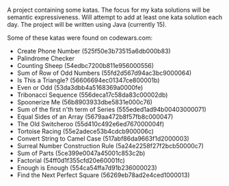 A project containing some katas.  The focus for my kata solutions will be
semantic expressiveness.  Will attempt to add at least one kata solution each
day.  The project will be written using Java (currently 15).

Some of these katas were found on codewars.com:
- Create Phone Number (525f50e3b73515a6db000b83)
- Palindrome Checker
- Counting Sheep (54edbc7200b811e956000556)
- Sum of Row of Odd Numbers (55fd2d567d94ac3bc9000064)
- Is This a Triangle? (56606694ec01347ce800001b)
- Even or Odd (53da3dbb4a5168369a0000fe)
- Tribonacci Sequence (556deca17c58da83c00002db)
- Spoonerize Me (56b8903933dbe5831e000c76)
- Sum of the first n'th term of Series (555eded1ad94b00403000071)
- Equal Sides of an Array (5679aa472b8f57fb8c000047)
- The Old Switcheroo (55d410c492e6ed767000004f)
- Tortoise Racing (55e2adece53b4cdcb900006c)
- Convert String to Camel Case (517abf86da9663f1d2000003)
- Surreal Number Construction Rule (5a24e2258f27f2bcb50000c7)
- Sum of Parts (5ce399e0047a45001c853c2b)
- Factorial (54ff0d1f355cfd20e60001fc)
- Enough is Enough (554ca54ffa7d91b236000023)
- Find the Next Perfect Square (56269eb78ad2e4ced1000013)
